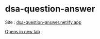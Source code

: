 # dsa-question-answer

Site : <a href="https://dsa-question-answer.netlify.app/" target="_blank">dsa-question-answer.netlify.app</a>

[Opens in new tab](https://external.ink?to=/placeholder.com)
